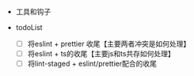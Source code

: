 - 工具和钩子

- todoList
  - [ ] 将eslint + prettier 收尾【主要两者冲突是如何处理】
  - [ ] 将eslint + ts的收尾【主要js和ts共存如何处理】 
  - [ ] 将lint-staged + eslint/prettier配合的收尾
